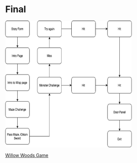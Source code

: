 # Final


<img src="Willow Woods Flowchart.png" height = "400" width ="400">

<a href =“(link)“>Willow Woods Game</a>

